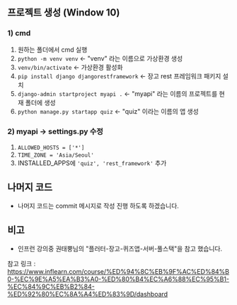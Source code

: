 ## 프로젝트 생성 (Window 10)

### 1) cmd
1. 원하는 폴더에서 cmd 실행
2. ```python -m venv venv``` <- "venv" 라는 이름으로 가상환경 생성
3. ```venv/bin/activate``` <- 가상환경 활성화
4. ```pip install django djangorestframework``` <- 장고 rest 프레임워크 패키지 설치
5. ```django-admin startproject myapi .``` <- "myapi" 라는 이름의 프로젝트를 현재 폴더에 생성
6. ```python manage.py startapp quiz``` <- "quiz" 이라는 이름의 앱 생성

### 2) myapi -> settings.py 수정

1. ```ALLOWED_HOSTS = ['*']```
2. ```TIME_ZONE = 'Asia/Seoul'```
3. INSTALLED_APPS에 ```'quiz', 'rest_framework'``` 추가

## 나머지 코드
- 나머지 코드는 commit 메시지로 작성 진행 하도록 하겠습니다.

## 비고
- 인프런 강의중 권태뿡님의 "플러터-장고-퀴즈앱-서버-풀스택"을 참고 했습니다.

참고 링크 : https://www.inflearn.com/course/%ED%94%8C%EB%9F%AC%ED%84%B0-%EC%9E%A5%EA%B3%A0-%ED%80%B4%EC%A6%88%EC%95%B1-%EC%84%9C%EB%B2%84-%ED%92%80%EC%8A%A4%ED%83%9D/dashboard﻿
